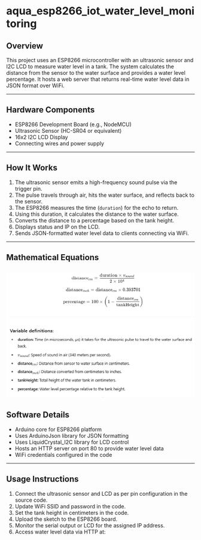 # aqua_esp8266_iot_water_level_monitoring

## Overview

This project uses an ESP8266 microcontroller with an ultrasonic sensor and I2C LCD to measure water level in a tank. The system calculates the distance from the sensor to the water surface and provides a water level percentage. It hosts a web server that returns real-time water level data in JSON format over WiFi.

---

## Hardware Components

- ESP8266 Development Board (e.g., NodeMCU)
- Ultrasonic Sensor (HC-SR04 or equivalent)
- 16x2 I2C LCD Display
- Connecting wires and power supply

---

## How It Works

1. The ultrasonic sensor emits a high-frequency sound pulse via the trigger pin.
2. The pulse travels through air, hits the water surface, and reflects back to the sensor.
3. The ESP8266 measures the time (`duration`) for the echo to return.
4. Using this duration, it calculates the distance to the water surface.
5. Converts the distance to a percentage based on the tank height.
6. Displays status and IP on the LCD.
7. Sends JSON-formatted water level data to clients connecting via WiFi.

---

## Mathematical Equations

![Alt text](https://raw.githubusercontent.com/avimallik/aqua_esp8266_iot_water_level_monitoring/refs/heads/master/equation/img_ultrasonic_distance_measure.PNG)
---

## Software Details

- Arduino core for ESP8266 platform
- Uses ArduinoJson library for JSON formatting
- Uses LiquidCrystal_I2C library for LCD control
- Hosts an HTTP server on port 80 to provide water level data
- WiFi credentials configured in the code

---

## Usage Instructions

1. Connect the ultrasonic sensor and LCD as per pin configuration in the source code.
2. Update WiFi SSID and password in the code.
3. Set the tank height in centimeters in the code.
4. Upload the sketch to the ESP8266 board.
5. Monitor the serial output or LCD for the assigned IP address.
6. Access water level data via HTTP at:

